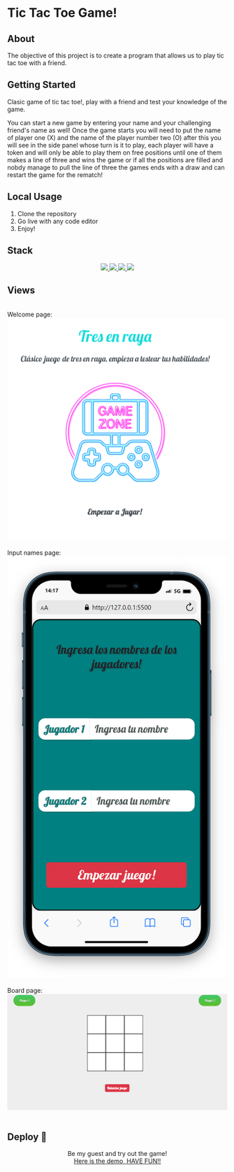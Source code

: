# Tic Tac Toe Game!

## About <a name = "about"></a>

The objective of this project is to create a program that allows us to play tic tac toe with a friend.

## Getting Started <a name = "getting_started"></a>
Clasic game of tic tac toe!, play with a friend and test your knowledge of the game.

You can start a new game by entering your
name and your challenging friend's name as well!
Once the game starts you will need to put the name of player one (X) and the name of the player number two (O) after this you will see in the side panel whose turn is it to play, each player will have a token and will only be able to play them on free positions until one of them makes a line of three and wins the game or if all the positions are filled and nobdy manage to pull the line of three the games ends with a draw and can restart the game for the rematch!

## Local Usage

1. Clone the repository
2. Go live with any code editor
3. Enjoy!

## Stack

<div align="center">
<a href="https://developer.mozilla.org/en-US/docs/Web/HTML">
    <img src= "https://img.shields.io/badge/HTML5-E34F26?style=for-the-badge&logo=html5&logoColor=white"/>
</a>
<a href="https://developer.mozilla.org/es/docs/Web/CSS">
    <img src= "https://img.shields.io/badge/CSS3-1572B6?style=for-the-badge&logo=css3&logoColor=white"/>
</a>
<a href="https://getbootstrap.com/docs/5.0/getting-started/introduction/">
    <img src= "https://img.shields.io/badge/Bootstrap-563D7C?style=for-the-badge&logo=bootstrap&logoColor=white"/>
</a>
 <a href="https://developer.mozilla.org/es/docs/Web/JavaScript">
    <img src= "https://img.shields.io/badge/JavaScript-F7DF1E?style=for-the-badge&logo=javascript&logoColor=black"/>
</a>
 </div>

## Views

<br>
Welcome page:
<img src="./images/welcome_page_screenshoot.png">
<br><br>  
Input names page:
<img src="./images/input_names_screenshoot_mobile.png">
<br><br>
Board page:
<img src="./images/game_board_screenshoot.png">
<br><br>


## Deploy 🚀

<div align="center">
Be my guest and try out the game!<br>
 <a href="https://fran1893.github.io/tic_tac_toe/" target="_blank">Here is the demo, HAVE FUN!!</a></div>
